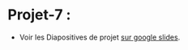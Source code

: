 
# Projet-7 : 

- Voir les Diapositives de projet [sur google slides](https://docs.google.com/presentation/d/142yOWWq0Iynb0AgKZ5KjCQoSQFYPhF2iIfGv3sQ8LFk/edit?usp=sharing).
